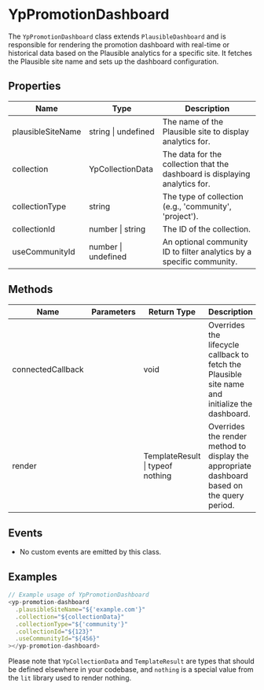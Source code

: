 # YpPromotionDashboard

The `YpPromotionDashboard` class extends `PlausibleDashboard` and is responsible for rendering the promotion dashboard with real-time or historical data based on the Plausible analytics for a specific site. It fetches the Plausible site name and sets up the dashboard configuration.

## Properties

| Name              | Type                        | Description                                                                 |
|-------------------|-----------------------------|-----------------------------------------------------------------------------|
| plausibleSiteName | string \| undefined         | The name of the Plausible site to display analytics for.                    |
| collection        | YpCollectionData            | The data for the collection that the dashboard is displaying analytics for. |
| collectionType    | string                      | The type of collection (e.g., 'community', 'project').                      |
| collectionId      | number \| string            | The ID of the collection.                                                   |
| useCommunityId    | number \| undefined         | An optional community ID to filter analytics by a specific community.       |

## Methods

| Name              | Parameters | Return Type | Description                                                                                   |
|-------------------|------------|-------------|-----------------------------------------------------------------------------------------------|
| connectedCallback |            | void        | Overrides the lifecycle callback to fetch the Plausible site name and initialize the dashboard. |
| render            |            | TemplateResult \| typeof nothing | Overrides the render method to display the appropriate dashboard based on the query period. |

## Events

- No custom events are emitted by this class.

## Examples

```typescript
// Example usage of YpPromotionDashboard
<yp-promotion-dashboard
  .plausibleSiteName="${'example.com'}"
  .collection="${collectionData}"
  .collectionType="${'community'}"
  .collectionId="${123}"
  .useCommunityId="${456}"
></yp-promotion-dashboard>
```

Please note that `YpCollectionData` and `TemplateResult` are types that should be defined elsewhere in your codebase, and `nothing` is a special value from the `lit` library used to render nothing.